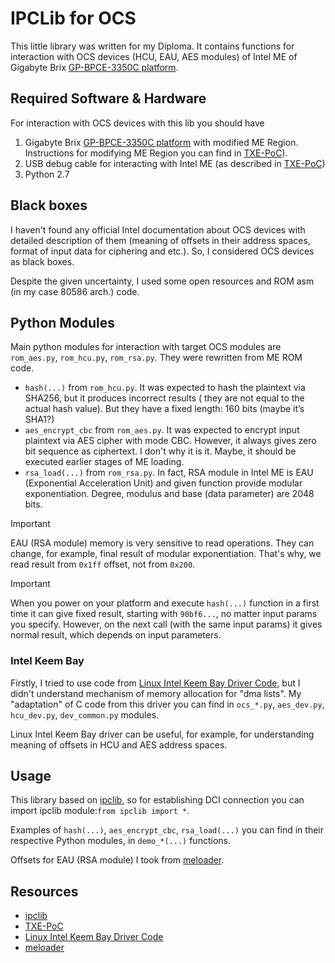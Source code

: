 # IPCLib for OCS

This little library was written for my Diploma. It contains functions for interaction with OCS devices (HCU, EAU, AES
modules) of Intel ME of Gigabyte
Brix [GP-BPCE-3350C platform](https://www.gigabyte.com/Mini-PcBarebone/GB-BPCE-3350C-rev-10#ov).

## Required Software & Hardware

For interaction with OCS devices with this lib you should have

1. Gigabyte Brix [GP-BPCE-3350C platform](https://www.gigabyte.com/Mini-PcBarebone/GB-BPCE-3350C-rev-10#ov) with
   modified ME Region. Instructions for modifying ME Region you can find
   in [TXE-PoC](https://github.com/ptresearch/IntelTXE-PoC?tab=readme-ov-file#required-software)).
2. USB debug cable for interacting with Intel ME (as described
   in [TXE-PoC](https://github.com/ptresearch/IntelTXE-PoC?tab=readme-ov-file#required-software))
3. Python 2.7

## Black boxes
I haven't found any official Intel documentation about OCS devices with detailed description of them (meaning of offsets in their address spaces, format of input data for ciphering and etc.). 
So, I considered OCS devices as black boxes.

Despite the given uncertainty, I used some open resources and ROM asm (in my case 80586 arch.) code. 

## Python Modules

Main python modules for interaction with target OCS modules are `rom_aes.py`,
`rom_hcu.py`, `rom_rsa.py`. They were rewritten from ME ROM code.

- `hash(...)` from `rom_hcu.py`. It was expected to hash the plaintext via SHA256, but it produces incorrect results (
  they are not equal to the actual hash value). But they have a fixed length: 160 bits (maybe it’s SHA1?)
- `aes_encrypt_cbc` from `rom_aes.py`. It was expected to encrypt input plaintext via AES cipher with mode CBC. However,
  it always gives zero bit sequence as ciphertext. I don't why it is it. Maybe, it should be executed earlier stages of
  ME loading.
- `rsa_load(...)` from `rom_rsa.py`. In fact, RSA module in Intel ME is EAU (Exponential Acceleration Unit) and given
  function provide modular exponentiation. Degree, modulus and base (data parameter) are 2048 bits.

> [!IMPORTANT]
> EAU (RSA module) memory is very sensitive to read operations. They can change,
> for example, final result of modular exponentiation. That's why, we read result from `0x1ff` offset, not from `0x200`.

> [!IMPORTANT]
> When you power on your platform and execute `hash(...)` function in a first time it can give fixed result, starting with `90bf6...`, no matter input params you specify.
> However, on the next call (with the same input params) it gives normal result, which depends on input parameters.

### Intel Keem Bay
Firstly, I tried to use code from [Linux Intel Keem Bay Driver Code](https://elixir.bootlin.com/linux/latest/source/drivers/crypto/intel/keembay), but I didn't understand mechanism of memory allocation for "dma lists".
My "adaptation" of C code from this driver you can find in `ocs_*.py`, `aes_dev.py`, `hcu_dev.py`, `dev_common.py` modules.

Linux Intel Keem Bay driver can be useful, for example, for understanding meaning of offsets in HCU and AES address spaces.
## Usage

This library based on [ipclib](https://github.com/Roo4L/ipclib), so for establishing DCI connection you can import
ipclib module:`from ipclib import *`.

Examples of `hash(...)`, `aes_encrypt_cbc`, `rsa_load(...)` you can find in their respective Python modules,
in `demo_*(...)` functions.

Offsets for EAU (RSA module) I took from [meloader](https://github.com/peterbjornx/meloader/tree/pchemu).

## Resources
- [ipclib](https://github.com/Roo4L/ipclib)
- [TXE-PoC](https://github.com/ptresearch/IntelTXE-PoC)
- [Linux Intel Keem Bay Driver Code](https://elixir.bootlin.com/linux/latest/source/drivers/crypto/intel/keembay)
- [meloader](https://github.com/peterbjornx/meloader/tree/pchemu)
